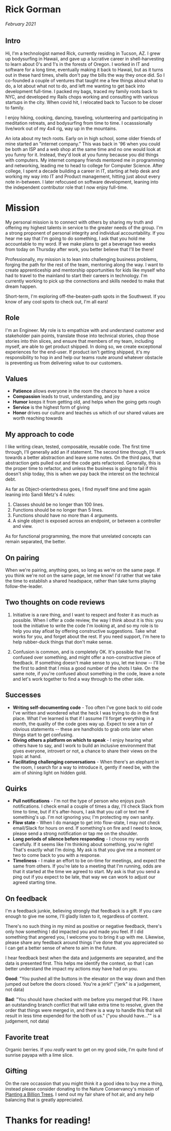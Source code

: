 # Rick Gorman

###### February 2021

## Intro

Hi, I'm a technologist named Rick, currently residing in Tucson, AZ. I grew up bodysurfing in Hawaii, and gave up a lucrative career in shell-harvesting to learn about 0's and 1's in the forests of Oregon. I worked in IT and software for a long time, eventually making it back to Hawaii, but as it turns out in these hard times, shells don't pay the bills the way they once did. So I co-founded a couple of ventures that taught me a few things about what to do, a lot about what not to do, and left me wanting to get back into development full-time. I packed my bags, traced my family roots back to NYC, and developed my Rails chops working and consulting with various startups in the city. When covid hit, I relocated back to Tucson to be closer to family. 

I enjoy hiking, cooking, dancing, traveling, volunteering and participating in meditation retreats, and bodysurfing from time to time. I ocasssionally live/work out of my 4x4 rig, way up in the mountains.

An iota about my tech roots. Early on in high school, some older friends of mine started an "internet company." This was back in '96 when you could be both an ISP and a web shop at the same time and no one would look at you funny for it. Instead, they'd look at you funny because you did things with computers. My internet company friends mentored me in programming and networking, leading me to head to college for Computer Science. After college, I spent a decade building a career in IT, starting at help desk and working my way into IT and Product management, hitting just about every note in-between. I later refocused on software development, leaning into the independent contributor role that I now enjoy full-time.

# Mission

My personal mission is to connect with others by sharing my truth and offering my highest talents in service to the greater needs of the group. I'm a strong proponent of personal integrity and individual accountability. If you hear me say that I'm going to do something, I ask that you hold me accountable to my word. If we make plans to get a beverage two weeks from today on Thursday after work, you better believe that I'll be there!

Professionally, my mission is to lean into challenging business problems, forging the path for the rest of the team, mentoring along the way. I want to create apprenticeship and mentorship opportunities for kids like myself who had to travel to the mainland to start their careers in technology. I'm currently working to pick up the connections and skills needed to make that dream happen.

Short-term, I'm exploring off-the-beaten-path spots in the Southwest. If you know of any cool spots to check out, I'm all ears!

## Role

I'm an Engineer. My role is to empathize with and understand customer and stakeholder pain points, translate those into technical stories, chop those stories into thin slices, and ensure that members of my team, including myself, are able to get product shipped. In doing so, we create exceptional experiences for the end-user. If product isn't getting shipped, it's my responsibility to hop in and help our teams route around whatever obstacle is preventing us from delivering value to our customers.

## Values

- **Patience** allows everyone in the room the chance to have a voice
- **Compassion** leads to trust, understanding, and joy
- **Humor** keeps it from getting old, and helps when the going gets rough
- **Service** is the highest form of giving
- **Honor** drives our culture and teaches us which of our shared values are worth reaching towards

## My approach to code

I like writing clean, tested, composable, reusable code. The first time through, I'll generally add an if statement. The second time through, I'll work towards a better abstraction and leave some notes. On the third pass, that abstraction gets pulled out and the code gets refactored. Generally, this is the proper time to refactor, and unless the business is going to fail if this doesn't ship today, this is when we pay back the interest on the technical debt.

As far as Object-orientedness goes, I find myself time and time again leaning into Sandi Metz's 4 rules:

1. Classes should be no longer than 100 lines.
2. Functions should be no longer than 5 lines.
3. Functions should have no more than 4 arguments.
4. A single object is exposed across an endpoint, or between a controller and view.

As for functional programming, the more that unrelated concepts can remain separated, the better.

## On pairing

When we're pairing, anything goes, so long as we're on the same page. If you think we're not on the same page, let me know! I'd rather that we take the time to establish a shared headspace, rather than take turns playing follow-the-leader.

## Two thoughts on code reviews

1. Initiative is a rare thing, and I want to respect and foster it as much as possible. When I offer a code review, the way I think about it is this: you took the initiative to write the code I'm looking at, and so my role is to help you stay afloat by offering constructive suggestions. Take what works for you, and forget about the rest. If you need support, I'm here to help rubber-duck things that don't make sense.

2. Confusion is common, and is completely OK. It's possible that I'm confused over something, and might offer a non-constructive piece of feedback. If something doesn't make sense to you, let me know -- I'll be the first to admit that I miss a good number of the shots I take. On the same note, if you're confused about something in the code, leave a note and let's work together to find a way through to the other side.

## Successes

- **Writing self-documenting code** - Too often I've gone back to old code I've written and wondered what the heck I was trying to do in the first place. What I've learned is that if I assume I'll forget everything in a month, the quality of the code goes way up. Expect to see a ton of obvious statements -- these are handholds to grab onto later when things start to get confusing.
- **Giving others a platform on which to speak** - I enjoy hearing what others have to say, and I work to build an inclusive environment that gives everyone, introvert or not, a chance to share their views on the topic at hand.
- **Facilitating challenging conversations** - When there's an elephant in the room, I search for a way to introduce it, gently if need be, with the aim of shining light on hidden gold.

## Quirks

- **Pull notifications** - I'm not the type of person who enjoys push notifications. I check email a couple of times a day, I'll check Slack from time to time, but if it's after-hours, I ask that you call or text me if something's up. I'm not ignoring you; I'm protecting my own sanity.
- **Flow state** - When I do manage to get into flow-state, I may not check email/Slack for hours on end. If something's on fire and I need to know, please send a strong notification or tap me on the shoulder.
- **Long periods of silence before responding** - I choose my words carefully. If it seems like I'm thinking about something, you're right! That's exactly what I'm doing. My ask is that you give me a moment or two to come back to you with a response.
- **Timeliness** - I make an effort to be on-time for meetings, and expect the same from others. If you're late to a meeting that I'm running, odds are that it started at the time we agreed to start. My ask is that you send a ping out if you expect to be late, that way we can work to adjust our agreed starting time.

## On feedback

I'm a feedback junkie, believing strongly that feedback is a gift. If you care enough to give me some, I'll gladly listen to it, regardless of content.

There's no such thing in my mind as positive or negative feedback, there's only how something I did impacted you and made you feel. If I did something that angered you, I welcome you to bring it up with me. Likewise, please share any feedback around things I've done that you appreciated so I can get a better sense of where to aim in the future.

I hear feedback best when the data and judgements are separated, and the data is presented first. This helps me identify the context, so that I can better understand the impact my actions may have had on you.

**Good**: "You pushed all the buttons in the elevator on the way down and then jumped out before the doors closed. You're a jerk!" ("jerk" is a judgement, not data)

**Bad**: "You should have checked with me before you merged that PR. I have an outstanding branch conflict that will take extra time to resolve, given the order that things were merged in, and there is a way to handle this that will result in less time expended for the both of us." ("you should have..."" is a judgement, not data)

## Favorite treat

Organic berries. If you *really* want to get on my good side, I'm quite fond of sunrise payapa with a lime slice.

## Gifting

On the rare occassion that you might think it a good idea to buy me a thing, instead please consider donating to the Nature Conservancy's mission of [Planting a Billion Trees](https://www.nature.org/en-us/get-involved/how-to-help/plant-a-billion/). I send out my fair share of hot air, and any help balancing that is greatly appreciated.

# Thanks for reading!
